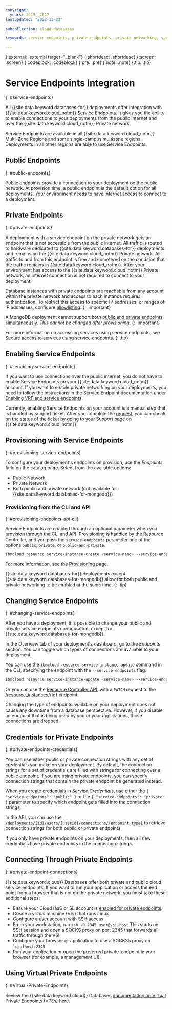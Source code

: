 ```yaml
---
copyright:
  years: 2019, 2022
lastupdated: "2022-12-22"

subcollection: cloud-databases

keywords: service endpoints, private endpoints, private networking, vpe, virtual private endpoints

---
```


{:external: .external target="_blank"}
{:shortdesc: .shortdesc}
{:screen: .screen}
{:codeblock: .codeblock}
{:pre: .pre}
{:note: .note}
{:tip: .tip}

# Service Endpoints Integration
{: #service-endpoints}

All {{site.data.keyword.databases-for}} deployments offer integration with [{{site.data.keyword.cloud_notm}} Service Endpoints](/docs/account?topic=account-service-endpoints-overview). It gives you the ability to enable connections to your deployments from the public internet and over the {{site.data.keyword.cloud_notm}} Private network.

Service Endpoints are available in all {{site.data.keyword.cloud_notm}} Multi-Zone Regions and some single-campus multizone regions. Deployments in all other regions are able to use Service Endpoints.

## Public Endpoints
{: #public-endpoints}

Public endpoints provide a connection to your deployment on the public network. At provision time, a public endpoint is the default option for all deployments. Your environment needs to have internet access to connect to a deployment.

## Private Endpoints
{: #private-endpoints}

A deployment with a service endpoint on the private network gets an endpoint that is not accessible from the public internet. All traffic is routed to hardware dedicated to {{site.data.keyword.databases-for}} deployments and remains on the {{site.data.keyword.cloud_notm}} Private network. All traffic to and from this endpoint is free and unmetered on the condition that the traffic remains in {{site.data.keyword.cloud_notm}}. After your environment has access to the {{site.data.keyword.cloud_notm}} Private network, an internet connection is not required to connect to your deployment.

Database instances with private endpoints are reachable from any account within the private network and access to each instance requires authentication. To restrict this access to specific IP addresses, or ranges of IP addresses, configure [allowlisting](/docs/cloud-databases?topic=cloud-databases-allowlisting). 
{: .important}

A MongoDB deployment cannot support both [public and private endpoints simultaneously](/docs/databases-for-mongodb?topic=databases-for-mongodb-service-endpoints&interface=ui#provisioning-service-endpoints). *This cannot be changed after provisioning*.
{: .important}

For more information on accessing services using service endpoints, see [Secure access to services using service endpoints](/docs/account?topic=account-service-endpoints-overview).
{: .tip}

## Enabling Service Endpoints
{: #-enabling-service-endpoints}

If you want to use connections over the public internet, you do not have to enable Service Endpoints on your {{site.data.keyword.cloud_notm}} account. If you want to enable private networking on your deployments, you need to follow the instructions in the Service Endpoint documentation under [Enabling VRF and service endpoints](/docs/account?topic=account-vrf-service-endpoint).

Currently, enabling Service Endpoints on your account is a manual step that is handled by support ticket. After you complete the [request](/docs/account?topic=account-vrf-service-endpoint#service-endpoint), you can check on the status of the ticket by going to your [Support](https://cloud.ibm.com/unifiedsupport/cases/manage) page on {{site.data.keyword.cloud_notm}}

## Provisioning with Service Endpoints
{: #provisioning-service-endpoints}

To configure your deployment's endpoints on provision, use the *Endpoints* field on the catalog page. Select from the available options:
- Public Network
- Private Network
- Both public and private network (not available for {{site.data.keyword.databases-for-mongodb}})

### Provisioning from the CLI and API
{: #provisioning-endpoints-api-cli}

Service Endpoints are enabled through an optional parameter when you provision through the CLI and API. Provisioning is handled by the Resource Controller, and you pass the `service-endpoints` parameter one of the options `public`, `private`, or `public-and-private`. 
```sh
ibmcloud resource service-instance-create <service-name> --service-endpoints <endpoint-type>
```

For more information, see the [Provisioning](/docs/cloud-databases?topic=cloud-databases-provisioning) page.

{{site.data.keyword.databases-for}} deployments except {{site.data.keyword.databases-for-mongodb}} allow for both public and private networking to be enabled at the same time.
{: .tip}

## Changing Service Endpoints
{: #changing-service-endpoints}

After you have a deployment, it is possible to change your public and private service endpoints configuration, except for {{site.data.keyword.databases-for-mongodb}}. 

In the *Overview* tab of your deployment's dashboard, go to the *Endpoints* section. You can toggle which types of connections are available to your deployment.

You can use the [`ibmcloud resource service-instance-update`](/docs/cli?topic=cli-ibmcloud_commands_resource#ibmcloud_resource_service_instance_update) command in the CLI, specifying the endpoint with the `--service-endpoints` flag.
```sh
ibmcloud resource service-instance-update <service-name> --service-endpoints <endpoint-type>
```

Or you can use the [Resource Controller API](https://cloud.ibm.com/apidocs/resource-controller), with a `PATCH` request to the [/resource_instances/{id}](https://cloud.ibm.com/apidocs/resource-controller#update-a-resource-instance) endpoint.

Changing the type of endpoints available on your deployment does not cause any downtime from a database perspective. However, if you disable an endpoint that is being used by you or your applications, those connections are dropped.

## Credentials for Private Endpoints
{: #private-endpoints-credentials}

You can use either public or private connection strings with any set of credentials you make on your deployment. By default, the connection strings for a set of credentials are filled with strings for connecting over a public endpoint. If you are using private endpoints, you can specify connection strings that contain the private endpoint be generated instead. 

When you create credentials in *Service Credentials*, use either the `{ "service-endpoints": "public" }` or the `{ "service-endpoints": "private" }` parameter to specify which endpoint gets filled into the connection strings. 

In the API, you can use the [`/deployments/{id}/users/{userid}/connections/{endpoint_type}`](https://{DomainName}/apidocs/cloud-databases-api#discover-connection-information-for-a-deployment-f-e81026) to retrieve connection strings for both public or private endpoints.

If you only have private endpoints on your deployments, then all new credentials have private endpoints in the connection strings.

## Connecting Through Private Endpoints
{: #private-endpoint-connections}

{{site.data.keyword.cloud}} Databases offer both private and public cloud service endpoints. If you want to run your application or access the end point from a browser that is not on the private network, you must take these additional steps: 
  
* Ensure your Cloud IaaS or SL account is [enabled for private endpoints](https://cloud.ibm.com/docs/account?topic=account-service-endpoints-overview).
* Create a virtual machine (VSI) that runs Linux
* Configure a user account with SSH access
* From your workstation, run `ssh -D 2345 user@vsi-host` This starts an SSH session and open a SOCKS proxy on port 2345 that forwards all traffic through the VSI
* Configure your browser or application to use a SOCKS5 proxy on `localhost:2345`
* Run your application or open the preferred private-endpoint in your browser (for example, a management UI).


## Using Virtual Private Endpoints 
{: #Virtual-Private-Endpoints}

Review the {{site.data.keyword.cloud}} Databases [documentation on Virtual Private Endpoints (VPEs) here](/docs/cloud-databases?topic=cloud-databases-vpes). 

